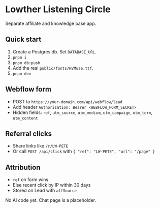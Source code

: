 # Lowther Listening Circle

Separate affiliate and knowledge base app.

## Quick start
1. Create a Postgres db. Set `DATABASE_URL`.
2. `pnpm i`
3. `pnpm db:push`
4. Add the real `public/fonts/HVMuse.ttf`.
5. `pnpm dev`

## Webflow form
- POST to `https://your-domain.com/api/webflow/lead`
- Add header `Authorization: Bearer <WEBFLOW_FORM_SECRET>`
- Hidden fields: `ref`, `utm_source`, `utm_medium`, `utm_campaign`, `utm_term`, `utm_content`

## Referral clicks
- Share links like `/r/LW-PETE`
- Or call `POST /api/click` with `{ "ref": "LW-PETE", "url": "/page" }`

## Attribution
- `ref` on form wins
- Else recent click by IP within 30 days
- Stored on Lead with `affSource`

No AI code yet. Chat page is a placeholder.

